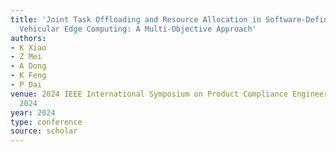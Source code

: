 ```yaml
---
title: 'Joint Task Offloading and Resource Allocation in Software-Defined Networking-Enabled
  Vehicular Edge Computing: A Multi-Objective Approach'
authors:
- K Xiao
- Z Mei
- A Dong
- K Feng
- P Dai
venue: 2024 IEEE International Symposium on Product Compliance Engineering-Asia …,
  2024
year: 2024
type: conference
source: scholar
---
```

